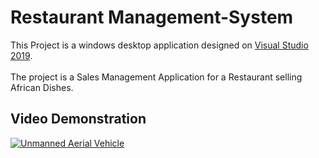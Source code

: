 # Restaurant Management-System
This Project is a windows desktop application designed on [Visual Studio 2019](https://visualstudio.microsoft.com/vs/older-downloads/). <br></br>
The project is a Sales Management Application for a Restaurant selling African Dishes.
## Video Demonstration
[![Unmanned Aerial Vehicle](https://img.youtube.com/vi/UkhzCe-pSjk/0.jpg)](https://www.youtube.com/watch?v=UkhzCe-pSjk)

## 

